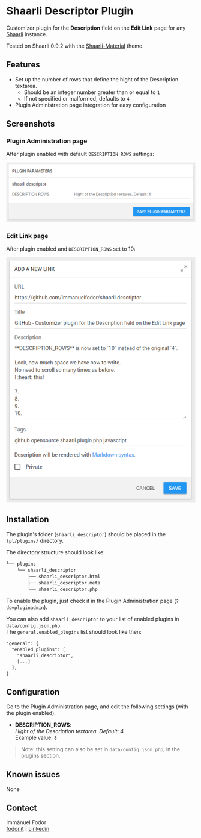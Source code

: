 # Shaarli Descriptor Plugin

Customizer plugin for the **Description** field on the **Edit Link** page for any [Shaarli](https://github.com/shaarli/Shaarli) instance.

Tested on Shaarli 0.9.2 with the [Shaarli-Material](https://github.com/kalvn/Shaarli-Material) theme.

## Features

* Set up the number of rows that define the hight of the Description textarea.
    * Should be an integer number greater than or equal to `1`
    * If not specified or malformed, defaults to `4`
* Plugin Administration page integration for easy configuration

## Screenshots

### Plugin Administration page

After plugin enabled with default `DESCRIPTION_ROWS` settings:

![Shaarli Descriptor admin settings](screenshots/shaarli-descriptor-admin.png)

### Edit Link page

After plugin enabled and `DESCRIPTION_ROWS` set to 10:

![Shaarli Descriptor admin settings](screenshots/shaarli-descriptor-editlink.png)


## Installation

The plugin's folder (`shaarli_descriptor`) should be placed in the `tpl/plugins/` directory.

The directory structure should look like:

```bash
└── plugins
    └── shaarli_descriptor
        ├── shaarli_descriptor.html
        ├── shaarli_descriptor.meta
        └── shaarli_descriptor.php
```

To enable the plugin, just check it in the Plugin Administration page (`?do=pluginadmin`).

You can also add `shaarli_descriptor` to your list of enabled plugins in `data/config.json.php`.\
The `general.enabled_plugins` list should look like then:

```
"general": {
  "enabled_plugins": [
    "shaarli_descriptor",
    [...]
  ],
}
```

## Configuration

Go to the Plugin Administration page, and edit the following settings (with the plugin enabled).

* **DESCRIPTION_ROWS**:\
*Hight of the Description textarea. Default: 4*\
Example value: `8`

> Note: this setting can also be set in `data/config.json.php`, in the plugins section.

## Known issues

None

## Contact

Immánuel Fodor\
[fodor.it](https://fodor.it/shaarlifactorit) | [Linkedin](https://fodor.it/shaarlifactorin)